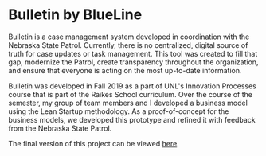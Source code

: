 # Bulletin by BlueLine
Bulletin is a case management system developed in coordination with the Nebraska State Patrol. Currently, there is no centralized, digital source of truth for case updates or task management. This tool was created to fill that gap, modernize the Patrol, create transparency throughout the organization, and ensure that everyone is acting on the most up-to-date information.

Bulletin was developed in Fall 2019 as a part of UNL's Innovation Processes course that is part of the Raikes School curriculum. Over the course of the semester, my group of team members and I developed a business model using the Lean Startup methodology. As a proof-of-concept for the business models, we developed this prototype and refined it with feedback from the Nebraska State Patrol.

The final version of this project can be viewed [here](https://ip-group-7.web.app/wade).
